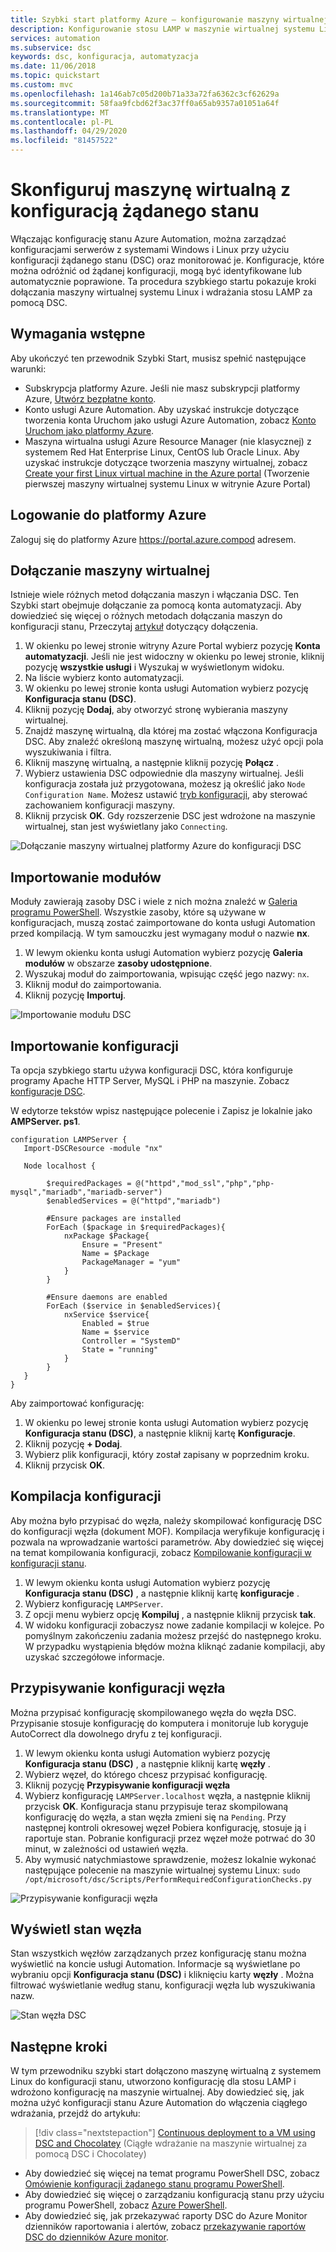 ```yaml
---
title: Szybki start platformy Azure — konfigurowanie maszyny wirtualnej za pomocą DSC | Microsoft Docs
description: Konfigurowanie stosu LAMP w maszynie wirtualnej systemu Linux za pomocą konfiguracji żądanego stanu (DSC)
services: automation
ms.subservice: dsc
keywords: dsc, konfiguracja, automatyzacja
ms.date: 11/06/2018
ms.topic: quickstart
ms.custom: mvc
ms.openlocfilehash: 1a146ab7c05d200b71a33a72fa6362c3cf62629a
ms.sourcegitcommit: 58faa9fcbd62f3ac37ff0a65ab9357a01051a64f
ms.translationtype: MT
ms.contentlocale: pl-PL
ms.lasthandoff: 04/29/2020
ms.locfileid: "81457522"
---
```

# <a name="configure-a-virtual-machine-with-desired-state-configuration"></a>Skonfiguruj maszynę wirtualną z konfiguracją żądanego stanu

Włączając konfigurację stanu Azure Automation, można zarządzać konfiguracjami serwerów z systemami Windows i Linux przy użyciu konfiguracji żądanego stanu (DSC) oraz monitorować je. Konfiguracje, które można odróżnić od żądanej konfiguracji, mogą być identyfikowane lub automatycznie poprawione. Ta procedura szybkiego startu pokazuje kroki dołączania maszyny wirtualnej systemu Linux i wdrażania stosu LAMP za pomocą DSC.

## <a name="prerequisites"></a>Wymagania wstępne

Aby ukończyć ten przewodnik Szybki Start, musisz spełnić następujące warunki:

* Subskrypcja platformy Azure. Jeśli nie masz subskrypcji platformy Azure, [Utwórz bezpłatne konto](https://azure.microsoft.com/free/).
* Konto usługi Azure Automation. Aby uzyskać instrukcje dotyczące tworzenia konta Uruchom jako usługi Azure Automation, zobacz [Konto Uruchom jako platformy Azure](automation-sec-configure-azure-runas-account.md).
* Maszyna wirtualna usługi Azure Resource Manager (nie klasycznej) z systemem Red Hat Enterprise Linux, CentOS lub Oracle Linux. Aby uzyskać instrukcje dotyczące tworzenia maszyny wirtualnej, zobacz [Create your first Linux virtual machine in the Azure portal](../virtual-machines/linux/quick-create-portal.md) (Tworzenie pierwszej maszyny wirtualnej systemu Linux w witrynie Azure Portal)

## <a name="sign-in-to-azure"></a>Logowanie do platformy Azure
Zaloguj się do platformy Azure https://portal.azure.compod adresem.

## <a name="onboard-a-virtual-machine"></a>Dołączanie maszyny wirtualnej

Istnieje wiele różnych metod dołączania maszyn i włączania DSC. Ten Szybki start obejmuje dołączanie za pomocą konta automatyzacji. Aby dowiedzieć się więcej o różnych metodach dołączania maszyn do konfiguracji stanu, Przeczytaj [artykuł](https://docs.microsoft.com/azure/automation/automation-dsc-onboarding) dotyczący dołączenia.

1. W okienku po lewej stronie witryny Azure Portal wybierz pozycję **Konta automatyzacji**. Jeśli nie jest widoczny w okienku po lewej stronie, kliknij pozycję **wszystkie usługi** i Wyszukaj w wyświetlonym widoku.
1. Na liście wybierz konto automatyzacji.
1. W okienku po lewej stronie konta usługi Automation wybierz pozycję **Konfiguracja stanu (DSC)**.
2. Kliknij pozycję **Dodaj**, aby otworzyć stronę wybierania maszyny wirtualnej.
3. Znajdź maszynę wirtualną, dla której ma zostać włączona Konfiguracja DSC. Aby znaleźć określoną maszynę wirtualną, możesz użyć opcji pola wyszukiwania i filtra.
4. Kliknij maszynę wirtualną, a następnie kliknij pozycję **Połącz** .
5. Wybierz ustawienia DSC odpowiednie dla maszyny wirtualnej. Jeśli konfiguracja została już przygotowana, możesz ją określić jako `Node Configuration Name`. Możesz ustawić [tryb konfiguracji](https://docs.microsoft.com/powershell/scripting/dsc/managing-nodes/metaConfig), aby sterować zachowaniem konfiguracji maszyny.
6. Kliknij przycisk **OK**. Gdy rozszerzenie DSC jest wdrożone na maszynie wirtualnej, stan jest wyświetlany jako `Connecting`.

![Dołączanie maszyny wirtualnej platformy Azure do konfiguracji DSC](./media/automation-quickstart-dsc-configuration/dsc-onboard-azure-vm.png)

## <a name="import-modules"></a>Importowanie modułów

Moduły zawierają zasoby DSC i wiele z nich można znaleźć w [Galeria programu PowerShell](https://www.powershellgallery.com). Wszystkie zasoby, które są używane w konfiguracjach, muszą zostać zaimportowane do konta usługi Automation przed kompilacją. W tym samouczku jest wymagany moduł o nazwie **nx**.

1. W lewym okienku konta usługi Automation wybierz pozycję **Galeria modułów** w obszarze **zasoby udostępnione**.
1. Wyszukaj moduł do zaimportowania, wpisując część jego nazwy: `nx`.
1. Kliknij moduł do zaimportowania.
1. Kliknij pozycję **Importuj**.

![Importowanie modułu DSC](./media/automation-quickstart-dsc-configuration/dsc-import-module-nx.png)

## <a name="import-the-configuration"></a>Importowanie konfiguracji

Ta opcja szybkiego startu używa konfiguracji DSC, która konfiguruje programy Apache HTTP Server, MySQL i PHP na maszynie. Zobacz [konfiguracje DSC](https://docs.microsoft.com/powershell/scripting/dsc/configurations/configurations).

W edytorze tekstów wpisz następujące polecenie i Zapisz je lokalnie jako **AMPServer. ps1**.

```powershell-interactive
configuration LAMPServer {
   Import-DSCResource -module "nx"

   Node localhost {

        $requiredPackages = @("httpd","mod_ssl","php","php-mysql","mariadb","mariadb-server")
        $enabledServices = @("httpd","mariadb")

        #Ensure packages are installed
        ForEach ($package in $requiredPackages){
            nxPackage $Package{
                Ensure = "Present"
                Name = $Package
                PackageManager = "yum"
            }
        }

        #Ensure daemons are enabled
        ForEach ($service in $enabledServices){
            nxService $service{
                Enabled = $true
                Name = $service
                Controller = "SystemD"
                State = "running"
            }
        }
   }
}
```

Aby zaimportować konfigurację:

1. W okienku po lewej stronie konta usługi Automation wybierz pozycję **Konfiguracja stanu (DSC)**, a następnie kliknij kartę **Konfiguracje**.
2. Kliknij pozycję **+ Dodaj**.
3. Wybierz plik konfiguracji, który został zapisany w poprzednim kroku.
4. Kliknij przycisk **OK**.

## <a name="compile-a-configuration"></a>Kompilacja konfiguracji

Aby można było przypisać do węzła, należy skompilować konfigurację DSC do konfiguracji węzła (dokument MOF). Kompilacja weryfikuje konfigurację i pozwala na wprowadzanie wartości parametrów. Aby dowiedzieć się więcej na temat kompilowania konfiguracji, zobacz [Kompilowanie konfiguracji w konfiguracji stanu](automation-dsc-compile.md).

1. W lewym okienku konta usługi Automation wybierz pozycję **Konfiguracja stanu (DSC)** , a następnie kliknij kartę **konfiguracje** .
1. Wybierz konfigurację `LAMPServer`.
1. Z opcji menu wybierz opcję **Kompiluj** , a następnie kliknij przycisk **tak**.
1. W widoku konfiguracji zobaczysz nowe zadanie kompilacji w kolejce. Po pomyślnym zakończeniu zadania możesz przejść do następnego kroku. W przypadku wystąpienia błędów można kliknąć zadanie kompilacji, aby uzyskać szczegółowe informacje.

## <a name="assign-a-node-configuration"></a>Przypisywanie konfiguracji węzła

Można przypisać konfigurację skompilowanego węzła do węzła DSC. Przypisanie stosuje konfigurację do komputera i monitoruje lub koryguje AutoCorrect dla dowolnego dryfu z tej konfiguracji.

1. W lewym okienku konta usługi Automation wybierz pozycję **Konfiguracja stanu (DSC)** , a następnie kliknij kartę **węzły** .
1. Wybierz węzeł, do którego chcesz przypisać konfigurację.
1. Kliknij pozycję **Przypisywanie konfiguracji węzła**
1. Wybierz konfigurację `LAMPServer.localhost` węzła, a następnie kliknij przycisk **OK**. Konfiguracja stanu przypisuje teraz skompilowaną konfigurację do węzła, a stan węzła zmieni się na `Pending`. Przy następnej kontroli okresowej węzeł Pobiera konfigurację, stosuje ją i raportuje stan. Pobranie konfiguracji przez węzeł może potrwać do 30 minut, w zależności od ustawień węzła. 
1. Aby wymusić natychmiastowe sprawdzenie, możesz lokalnie wykonać następujące polecenie na maszynie wirtualnej systemu Linux: `sudo /opt/microsoft/dsc/Scripts/PerformRequiredConfigurationChecks.py`

![Przypisywanie konfiguracji węzła](./media/automation-quickstart-dsc-configuration/dsc-assign-node-configuration.png)

## <a name="view-node-status"></a>Wyświetl stan węzła

Stan wszystkich węzłów zarządzanych przez konfigurację stanu można wyświetlić na koncie usługi Automation. Informacje są wyświetlane po wybraniu opcji **Konfiguracja stanu (DSC)** i kliknięciu karty **węzły** . Można filtrować wyświetlanie według stanu, konfiguracji węzła lub wyszukiwania nazw.

![Stan węzła DSC](./media/automation-quickstart-dsc-configuration/dsc-node-status.png)

## <a name="next-steps"></a>Następne kroki

W tym przewodniku szybki start dołączono maszynę wirtualną z systemem Linux do konfiguracji stanu, utworzono konfigurację dla stosu LAMP i wdrożono konfigurację na maszynie wirtualnej. Aby dowiedzieć się, jak można użyć konfiguracji stanu Azure Automation do włączenia ciągłego wdrażania, przejdź do artykułu:

> [!div class="nextstepaction"]
> [Continuous deployment to a VM using DSC and Chocolatey](./automation-dsc-cd-chocolatey.md) (Ciągłe wdrażanie na maszynie wirtualnej za pomocą DSC i Chocolatey)

* Aby dowiedzieć się więcej na temat programu PowerShell DSC, zobacz [Omówienie konfiguracji żądanego stanu programu PowerShell](https://docs.microsoft.com/powershell/scripting/dsc/overview/overview).
* Aby dowiedzieć się więcej o zarządzaniu konfiguracją stanu przy użyciu programu PowerShell, zobacz [Azure PowerShell](https://docs.microsoft.com/powershell/module/azurerm.automation/).
* Aby dowiedzieć się, jak przekazywać raporty DSC do Azure Monitor dzienników raportowania i alertów, zobacz [przekazywanie raportów DSC do dzienników Azure monitor](automation-dsc-diagnostics.md).